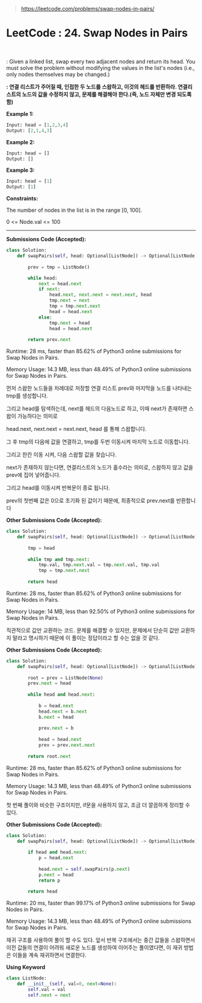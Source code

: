 > https://leetcode.com/problems/swap-nodes-in-pairs/



# LeetCode : 24. Swap Nodes in Pairs﻿

﻿

: Given a linked list, swap every two adjacent nodes and return its head. You must solve the problem without modifying the values in the list's nodes (i.e., only nodes themselves may be changed.)

**: 연결 리스트가 주어질 때, 인접한 두 노드를 스왑하고, 이것의 헤드를 반환하라. 연결리스트의 노드의 값을 수정하지 않고, 문제를 해결해야 한다.(즉, 노드 자체만 변경 되도록 함)**



**Example 1:**

```python
Input: head = [1,2,3,4]
Output: [2,1,4,3]
```

**Example 2:**

```python
Input: head = []
Output: []
```

**Example 3:**

```python
Input: head = [1]
Output: [1]
```



**Constraints:**

The number of nodes in the list is in the range [0, 100].

0 <= Node.val <= 100

---



**Submissions Code (Accepted):**

```python
class Solution:
    def swapPairs(self, head: Optional[ListNode]) -> Optional[ListNode]:
        
        prev = tmp = ListNode()

        while head:
            next = head.next
            if next:
                head.next, next.next = next.next, head
                tmp.next = next
                tmp = tmp.next.next
                head = head.next
            else:
                tmp.next = head
                head = head.next
                
        return prev.next
```

Runtime: 28 ms, faster than 85.62% of Python3 online submissions for Swap Nodes in Pairs.

Memory Usage: 14.3 MB, less than 48.49% of Python3 online submissions for Swap Nodes in Pairs.



먼저 스왑한 노드들을 차례대로 저장할 연결 리스트 prev와 마지막을 노드를 나타내는 tmp를 생성합니다.

그리고 head를 탐색하는데, next를 헤드의 다음노드로 하고, 이때 next가 존재하면 스왑이 가능하다는 의미로

head.next, next.next = next.next, head 를 통해 스왑합니다.

그 후 tmp의 다음에 값을 연결하고, tmp를 두번 이동시켜 마지막 노드로 이동합니다.

그리고 한칸 이동 시켜, 다음 스왑할 값을 찾습니다.

next가 존재하지 않는다면, 연결리스트의 노드가 홀수라는 의미로, 스왑하지 않고 값을 prev에 집어 넣어줍니다.

그리고 head를 이동시켜 반복문이 종료 됩니다.

prev의 첫번째 값은 0으로 초기화 된 값이기 때문에, 최종적으로 prev.next를 반환합니다



**Other Submissions Code (Accepted):**

```python
class Solution:
    def swapPairs(self, head: Optional[ListNode]) -> Optional[ListNode]:
        
        tmp = head
        
        while tmp and tmp.next:
            tmp.val, tmp.next.val = tmp.next.val, tmp.val
            tmp = tmp.next.next
            
        return head
```

Runtime: 28 ms, faster than 85.62% of Python3 online submissions for Swap Nodes in Pairs.

Memory Usage: 14 MB, less than 92.50% of Python3 online submissions for Swap Nodes in Pairs.



직관적으로 값만 교환하는 코드. 문제를 해결할 수 있지만, 문제에서 단순히 값만 교환하지 말라고 명시하기 때문에 이 풀이는 정답이라고 할 수는 없을 것 같다.



**Other Submissions Code (Accepted):**

```python
class Solution:
    def swapPairs(self, head: Optional[ListNode]) -> Optional[ListNode]:
        
        root = prev = ListNode(None)
        prev.next = head
        
        while head and head.next:
            
            b = head.next
            head.next = b.next
            b.next = head
            
            prev.next = b
            
            head = head.next
            prev = prev.next.next
        
        return root.next
```

Runtime: 28 ms, faster than 85.62% of Python3 online submissions for Swap Nodes in Pairs.

Memory Usage: 14.3 MB, less than 48.49% of Python3 online submissions for Swap Nodes in Pairs.



첫 번째 풀이와 비슷한 구조이지만, if문을 사용하지 않고, 조금 더 깔끔하게 정리할 수 있다.



**Other Submissions Code (Accepted):**

```python
class Solution:
    def swapPairs(self, head: Optional[ListNode]) -> Optional[ListNode]:
        
        if head and head.next:
            p = head.next
            
            head.next = self.swapPairs(p.next)
            p.next = head
            return p
        
        return head
```

Runtime: 20 ms, faster than 99.17% of Python3 online submissions for Swap Nodes in Pairs.

Memory Usage: 14.3 MB, less than 48.49% of Python3 online submissions for Swap Nodes in Pairs.



재귀 구조를 사용하여 풀이 할 수도 있다. 앞서 반복 구조에서는 중간 값들을 스왑하면서 이전 값들의 연결이 어려워 새로운 노드를 생성하여 이어주는 풀이였다면, 이 재귀 방법은 이들을 계속 재귀하면서 연결한다.



**Using Keyword**

```python
class ListNode:
	def __init__(self, val=0, next=None):
		self.val = val
		self.next = next
```



